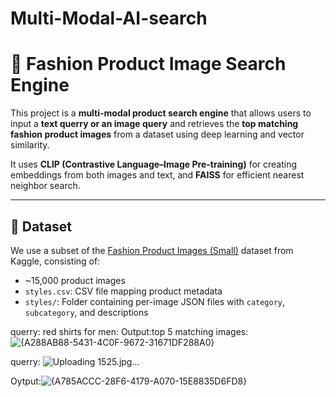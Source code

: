 ﻿# Multi-Modal-AI-search
# 🧠 Fashion Product Image Search Engine

This project is a **multi-modal product search engine** that allows users to input a **text querry or an image query** and retrieves the **top matching fashion product images** from a dataset using deep learning and vector similarity.

It uses **CLIP (Contrastive Language–Image Pre-training)** for creating embeddings from both images and text, and **FAISS** for efficient nearest neighbor search.

---

## 📁 Dataset

We use a subset of the [Fashion Product Images (Small)](https://www.kaggle.com/datasets) dataset from Kaggle, consisting of:

- ~15,000 product images
- `styles.csv`: CSV file mapping product metadata
- `styles/`: Folder containing per-image JSON files with `category`, `subcategory`, and descriptions


querry: red shirts for men:
Output:top 5 matching images:
![{A288AB88-5431-4C0F-9672-31671DF288A0}](https://github.com/user-attachments/assets/79ff89da-390e-43bf-8065-213ac32f78be)

querry:
![Uploading 1525.jpg…]()

Oytput:![{A785ACCC-28F6-4179-A070-15E8835D6FD8}](https://github.com/user-attachments/assets/7ba3a1ba-e26b-4a72-ba43-c528916aed68)


